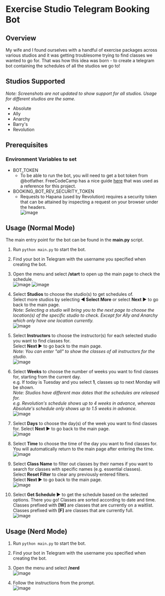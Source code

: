 # Exercise Studio Telegram Booking Bot

## Overview

My wife and I found ourselves with a handful of exercise packages across various studios and it was getting troublesome trying to find classes we wanted to go for. That was how this idea was born - to create a telegram bot containing the schedules of all the studios we go to!

## Studios Supported

_Note: Screenshots are not updated to show support for all studios. Usage for different studios are the same._

- Absolute
- Ally
- Anarchy
- Barry's
- Revolution

## Prerequisites

### Environment Variables to set

- BOT_TOKEN
  - To be able to run the bot, you will need to get a bot token from @botfather. FreeCodeCamp has a nice guide [here](https://www.freecodecamp.org/news/how-to-create-a-telegram-bot-using-python/) that was used as a reference for this project.
- BOOKING_BOT_REV_SECURITY_TOKEN
  - Requests to Hapana (used by Revolution) requires a security token that can be attained by inspecting a request on your browser under the headers.\
  ![image](https://github.com/user-attachments/assets/deba27e8-e3ec-4449-82f5-999d15c0a6d4)


## Usage (Normal Mode)

The main entry point for the bot can be found in the **main.py** script.

1. Run `python main.py` to start the bot.
2. Find your bot in Telegram with the username you specified when creating the bot.
3. Open the menu and select **/start** to open up the main page to check the schedule.\
![image](https://github.com/user-attachments/assets/78583297-6a54-4a08-a57f-b406d9d0a88c)
![image](https://github.com/user-attachments/assets/f894a412-9bcc-4c6a-a4b7-10edd45318b6)

4. Select **Studios** to choose the studio(s) to get schedules of.\
Select more studios by selecting **◀️ Select More** or select **Next ▶️** to go back to the main page.\
_Note: Selecting a studio will bring you to the next page to choose the location(s) of the specific studio to check. Except for Ally and Anarchy which only have one location currently._\
![image](https://github.com/user-attachments/assets/390ca2a9-ce44-4f8e-8ca2-14deca861a5c)

5. Select **Instructors** to choose the instructor(s) for each selected studio you want to find classes for.\
Select **Next ▶️** to go back to the main page.\
_Note: You can enter "all" to show the classes of all instructors for the studio._\
![image](https://github.com/user-attachments/assets/017d9011-8f22-46c2-85e1-fed34bed81c4)

6. Select **Weeks** to choose the number of weeks you want to find classes for, starting from the current day.\
e.g. If today is Tuesday and you select **1**, classes up to next Monday will be shown.\
_Note: Studios have different max dates that the schedules are released for._\
_e.g. Revolution's schedule shows up to 4 weeks in advance, whereas Absolute's schedule only shows up to 1.5 weeks in advance._\
![image](https://github.com/user-attachments/assets/cfeaf13b-2950-420f-b90b-d689606dd279)

7. Select **Days** to choose the day(s) of the week you want to find classes for. Select **Next ▶️** to go back to the main page.\
![image](https://github.com/user-attachments/assets/ac5327d5-c3ec-4be7-826f-95bd29f51a38)

8. Select **Time** to choose the time of the day you want to find classes for. You will automatically return to the main page after entering the time.\
![image](https://github.com/user-attachments/assets/f7ad8544-a1ee-4bc4-9df3-56a8a69d4bc8)

9. Select **Class Name** to filter out classes by their names if you want to search for classes with specific names (e.g. essential classes).\
Select **Reset Filter** to clear any previously entered filters.\
Select **Next ▶️** to go back to the main page.\
![image](https://github.com/user-attachments/assets/0a8f40d4-a4bb-49a1-ae9d-438a2fb438e8)

10. Select **Get Schedule ▶️** to get the schedule based on the selected options.
There you go! Classes are sorted according to date and time.\
Classes prefixed with **[W]** are classes that are currently on a waitlist.\
Classes prefixed with **[F]** are classes that are currently full.\
![image](https://github.com/user-attachments/assets/e46ea171-b0d1-4f0a-8a78-b8a13d31625b)

## Usage (Nerd Mode)

1. Run `python main.py` to start the bot.
2. Find your bot in Telegram with the username you specified when creating the bot.
3. Open the menu and select **/nerd**\
![image](https://github.com/user-attachments/assets/10b48e08-17a0-4965-9a34-c9b262613299)

4. Follow the instructions from the prompt.\
![image](https://github.com/user-attachments/assets/fbe7ddaf-23ea-419d-8cd7-13391e3623f7)
